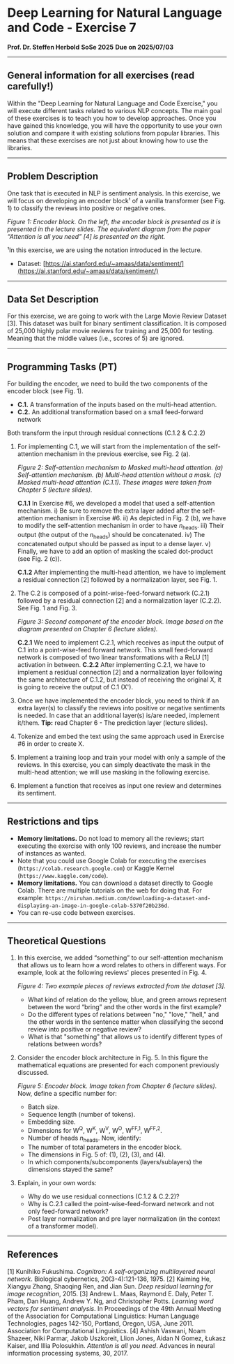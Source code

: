 # Deep Learning for Natural Language and Code - Exercise 7

**Prof. Dr. Steffen Herbold**
**SoSe 2025**
**Due on 2025/07/03**

---

## General information for all exercises (read carefully!)

Within the "Deep Learning for Natural Language and Code Exercise," you will execute different tasks related to various NLP concepts. The main goal of these exercises is to teach you how to develop approaches. Once you have gained this knowledge, you will have the opportunity to use your own solution and compare it with existing solutions from popular libraries. This means that these exercises are not just about knowing how to use the libraries.

---

## Problem Description

One task that is executed in NLP is sentiment analysis. In this exercise, we will focus on developing an encoder block¹ of a vanilla transformer (see Fig. 1) to classify the reviews into positive or negative ones.


*Figure 1: Encoder block. On the left, the encoder block is presented as it is presented in the lecture slides. The equivalent diagram from the paper “Attention is all you need” [4] is presented on the right.*

¹In this exercise, we are using the notation introduced in the lecture.

- Dataset: [https://ai.stanford.edu/~amaas/data/sentiment/](https://ai.stanford.edu/~amaas/data/sentiment/)

---

## Data Set Description

For this exercise, we are going to work with the Large Movie Review Dataset [3]. This dataset was built for binary sentiment classification. It is composed of 25,000 highly polar movie reviews for training and 25,000 for testing. Meaning that the middle values (i.e., scores of 5) are ignored.

---

## Programming Tasks (PT)

For building the encoder, we need to build the two components of the encoder block (see Fig. 1).
- **C.1.** A transformation of the inputs based on the multi-head attention.
- **C.2.** An additional transformation based on a small feed-forward network

Both transform the input through residual connections (C.1.2 & C.2.2)

1.  For implementing C.1, we will start from the implementation of the self-attention mechanism in the previous exercise, see Fig. 2 (a).
    
    *Figure 2: Self-attention mechanism to Masked multi-head attention. (a) Self-attention mechanism. (b) Multi-head attention without a mask. (c) Masked multi-head attention (C.1.1). These images were taken from Chapter 5 (lecture slides).*

    **C.1.1** In Exercise #6, we developed a model that used a self-attention mechanism.
    i) Be sure to remove the extra layer added after the self-attention mechanism in Exercise #6.
    ii) As depicted in Fig. 2 (b), we have to modify the self-attention mechanism in order to have *n*<sub>heads</sub>.
    iii) Their output (the output of the *n*<sub>heads</sub>) should be concatenated.
    iv) The concatenated output should be passed as input to a dense layer.
    v) Finally, we have to add an option of masking the scaled dot-product (see Fig. 2 (c)).

    **C.1.2** After implementing the multi-head attention, we have to implement a residual connection [2] followed by a normalization layer, see Fig. 1.

2.  The C.2 is composed of a point-wise-feed-forward network (C.2.1) followed by a residual connection [2] and a normalization layer (C.2.2). See Fig. 1 and Fig. 3.
    
    *Figure 3: Second component of the encoder block. Image based on the diagram presented on Chapter 6 (lecture slides).*

    **C.2.1** We need to implement C.2.1, which receives as input the output of C.1 into a point-wise-feed forward network. This small feed-forward network is composed of two linear transformations with a ReLU [1] activation in between.
    **C.2.2** After implementing C.2.1, we have to implement a residual connection [2] and a normalization layer following the same architecture of C.1.2, but instead of receiving the original X, it is going to receive the output of C.1 (X').

3.  Once we have implemented the encoder block, you need to think if an extra layer(s) to classify the reviews into positive or negative sentiments is needed. In case that an additional layer(s) is/are needed, implement it/them. **Tip:** read Chapter 6 - The prediction layer (lecture slides).
4.  Tokenize and embed the text using the same approach used in Exercise #6 in order to create X.
5.  Implement a training loop and train your model with only a sample of the reviews. In this exercise, you can simply deactivate the mask in the multi-head attention; we will use masking in the following exercise.
6.  Implement a function that receives as input one review and determines its sentiment.

---

## Restrictions and tips

-   **Memory limitations.** Do not load to memory all the reviews; start executing the exercise with only 100 reviews, and increase the number of instances as wanted.
-   Note that you could use Google Colab for executing the exercises (`https://colab.research.google.com`) or Kaggle Kernel (`https://www.kaggle.com/code`).
-   **Memory limitations.** You can download a dataset directly to Google Colab. There are multiple tutorials on the web for doing that. For example: `https://niruhan.medium.com/downloading-a-dataset-and-displaying-an-image-in-google-colab-5370f20b236d`.
-   You can re-use code between exercises.

---

## Theoretical Questions

1.  In this exercise, we added “something” to our self-attention mechanism that allows us to learn how a word relates to others in different ways. For example, look at the following reviews' pieces presented in Fig. 4.
    
    *Figure 4: Two example pieces of reviews extracted from the dataset [3].*
    -   What kind of relation do the yellow, blue, and green arrows represent between the word “bring” and the other words in the first example?
    -   Do the different types of relations between "no," "love," "hell," and the other words in the sentence matter when classifying the second review into positive or negative review?
    -   What is that "something" that allows us to identify different types of relations between words?

2.  Consider the encoder block architecture in Fig. 5. In this figure the mathematical equations are presented for each component previously discussed.
    
    *Figure 5: Encoder block. Image taken from Chapter 6 (lecture slides).*
    Now, define a specific number for:
    -   Batch size.
    -   Sequence length (number of tokens).
    -   Embedding size.
    -   Dimensions for W<sup>Q</sup>, W<sup>K</sup>, W<sup>V</sup>, W<sup>O</sup>, W<sup>FF,1</sup>, W<sup>FF,2</sup>.
    -   Number of heads *n*<sub>heads</sub>.
    Now, identify:
    -   The number of total parameters in the encoder block.
    -   The dimensions in Fig. 5 of: (1), (2), (3), and (4).
    -   In which components/subcomponents (layers/sublayers) the dimensions stayed the same?

3.  Explain, in your own words:
    -   Why do we use residual connections (C.1.2 & C.2.2)?
    -   Why is C.2.1 called the point-wise-feed-forward network and not only feed-forward network?
    -   Post layer normalization and pre layer normalization (in the context of a transformer model).

---

## References

[1] Kunihiko Fukushima. *Cognitron: A self-organizing multilayered neural network*. Biological cybernetics, 20(3-4):121-136, 1975.
[2] Kaiming He, Xiangyu Zhang, Shaoqing Ren, and Jian Sun. *Deep residual learning for image recognition*, 2015.
[3] Andrew L. Maas, Raymond E. Daly, Peter T. Pham, Dan Huang, Andrew Y. Ng, and Christopher Potts. *Learning word vectors for sentiment analysis*. In Proceedings of the 49th Annual Meeting of the Association for Computational Linguistics: Human Language Technologies, pages 142-150, Portland, Oregon, USA, June 2011. Association for Computational Linguistics.
[4] Ashish Vaswani, Noam Shazeer, Niki Parmar, Jakob Uszkoreit, Llion Jones, Aidan N Gomez, Łukasz Kaiser, and Illia Polosukhin. *Attention is all you need*. Advances in neural information processing systems, 30, 2017.